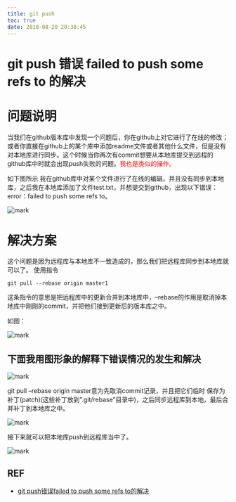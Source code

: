 ```yaml
---
title: git push
toc: true
date: 2018-08-20 20:38:45
---
```

# git push 错误 failed to push some refs to 的解决

# **问题说明**

当我们在github版本库中发现一个问题后，你在github上对它进行了在线的修改；或者你直接在github上的某个库中添加readme文件或者其他什么文件，但是没有对本地库进行同步。这个时候当你再次有commit想要从本地库提交到远程的github库中时就会出现push失败的问题。<span style="color:red;">我也是类似的操作。</span>

如下图所示
我在github库中对某个文件进行了在线的编辑，并且没有同步到本地库，之后我在本地库添加了文件test.txt，并想提交到github，出现以下错误：error：failed to push some refs to。

![mark](http://pacdb2bfr.bkt.clouddn.com/blog/image/180820/g5kDfcAfIk.png?imageslim)


# **解决方案**

这个问题是因为远程库与本地库不一致造成的，那么我们把远程库同步到本地库就可以了。
使用指令

```
git pull --rebase origin master1
```

这条指令的意思是把远程库中的更新合并到本地库中，–rebase的作用是取消掉本地库中刚刚的commit，并把他们接到更新后的版本库之中。

如图：

![mark](http://pacdb2bfr.bkt.clouddn.com/blog/image/180820/jE2CfFC3l0.png?imageslim)


## **下面我用图形象的解释下错误情况的发生和解决**

![mark](http://pacdb2bfr.bkt.clouddn.com/blog/image/180820/1DDc8BhFbA.png?imageslim)


git pull –rebase origin master意为先取消commit记录，并且把它们临时 保存为补丁(patch)(这些补丁放到”.git/rebase”目录中)，之后同步远程库到本地，最后合并补丁到本地库之中。


![mark](http://pacdb2bfr.bkt.clouddn.com/blog/image/180820/Ejl9hIHhIE.png?imageslim)

接下来就可以把本地库push到远程库当中了。


![mark](http://pacdb2bfr.bkt.clouddn.com/blog/image/180820/Jhkli1586m.png?imageslim)





## REF

- [git push错误failed to push some refs to的解决](https://blog.csdn.net/MBuger/article/details/70197532)
